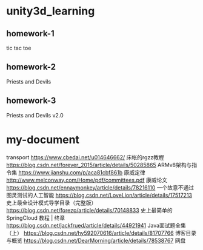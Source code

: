 # unity3d_learning

## homework-1
tic tac toe

## homework-2
Priests and Devils

## homework-3
Priests and Devils v2.0

# my-document
transport
https://www.cbedai.net/u014646662/                                        床帐的rgzz教程
https://blog.csdn.net/forever_2015/article/details/50285865               ARMv8架构与指令集
https://www.jianshu.com/p/aca81cbf861b                                    康威定律
http://www.melconway.com/Home/pdf/committees.pdf                          康威论文
https://blog.csdn.net/ennaymonkey/article/details/78216110                一个故意不通过图灵测试的人工智能
https://blog.csdn.net/LoveLion/article/details/17517213                   史上最全设计模式导学目录（完整版）
https://blog.csdn.net/forezp/article/details/70148833                     史上最简单的 SpringCloud 教程 | 终章
https://blog.csdn.net/jackfrued/article/details/44921941                  Java面试题全集（上）
https://blog.csdn.net/hy592070616/article/details/81707766                博客目录与概览
https://blog.csdn.net/DearMorning/article/details/78538767                网盘

